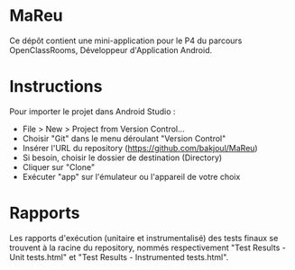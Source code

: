 # MaReu

Ce dépôt contient une mini-application pour le P4 du parcours OpenClassRooms, Développeur d'Application Android.

# Instructions

Pour importer le projet dans Android Studio :

- File > New > Project from Version Control...
- Choisir "Git" dans le menu déroulant "Version Control"
- Insérer l'URL du repository (https://github.com/bakjoul/MaReu)
- Si besoin, choisir le dossier de destination (Directory)
- Cliquer sur "Clone"
- Exécuter "app" sur l'émulateur ou l'appareil de votre choix

# Rapports

Les rapports d'exécution (unitaire et instrumentalisé) des tests finaux se trouvent à la racine du
repository, nommés respectivement "Test Results - Unit tests.html" et "Test Results - Instrumented tests.html".
